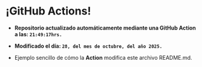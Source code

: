 # ¡GitHub Actions!
* **Repositorio actualizado automáticamente mediante una GitHub Action a las: `21:49:17hrs.`**
* **Modificado el día: `28, del mes de octubre, del año 2025.`**

* Ejemplo sencillo de cómo la **Action** modifica este archivo README.md.
